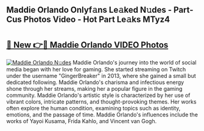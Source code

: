 ## Maddie Orlando Onlyf𝚊ns Le𝚊ked N𝚞des - Part-Cus Photos Video - Hot Part Le𝚊ks MTyz4

# <h2><a href="http://ab76573.deff.icu/?id=Maddie+Orlando">🔗 New 👉🔴 Maddie Orlando VIDEO Photos</a></h2>

[![Maddie Orlando N𝚞des](https://i.imgur.com/rIISA9y.gif)](http://ab76573.deff.icu/?id=Maddie+Orlando)
Maddie Orlando's journey into the world of social media began with her love for gaming. She started streaming on Twitch under the username "GingerBreaker" in 2013, where she gained a small but dedicated following. Maddie Orlando's charisma and infectious energy shone through her streams, making her a popular figure in the gaming community. Maddie Orlando's artistic style is characterized by her use of vibrant colors, intricate patterns, and thought-provoking themes. Her works often explore the human condition, examining topics such as identity, emotions, and the passage of time. Maddie Orlando's influences include the works of Yayoi Kusama, Frida Kahlo, and Vincent van Gogh.

